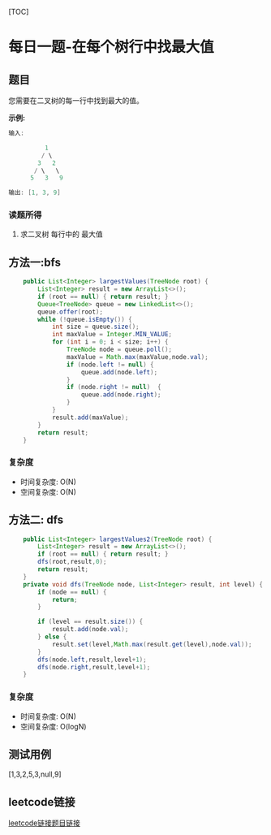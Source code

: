 [TOC]

# 每日一题-在每个树行中找最大值

## 题目
您需要在二叉树的每一行中找到最大的值。

**示例:**  
```java
输入: 

          1
         / \
        3   2
       / \   \  
      5   3   9 

输出: [1, 3, 9]
```

### 读题所得
1. 求二叉树 每行中的 最大值

## 方法一:bfs
```java
    public List<Integer> largestValues(TreeNode root) {
        List<Integer> result = new ArrayList<>();
        if (root == null) { return result; }
        Queue<TreeNode> queue = new LinkedList<>();
        queue.offer(root);
        while (!queue.isEmpty()) {
            int size = queue.size();
            int maxValue = Integer.MIN_VALUE;
            for (int i = 0; i < size; i++) {
                TreeNode node = queue.poll();
                maxValue = Math.max(maxValue,node.val);
                if (node.left != null) {
                    queue.add(node.left);
                }
                if (node.right != null)  {
                    queue.add(node.right);
                }
            }
            result.add(maxValue);
        }
        return result;
    }
```
### 复杂度
* 时间复杂度: O(N)
* 空间复杂度: O(N)

## 方法二: dfs
```java
    public List<Integer> largestValues2(TreeNode root) {
        List<Integer> result = new ArrayList<>();
        if (root == null) { return result; }
        dfs(root,result,0);
        return result;
    }
    private void dfs(TreeNode node, List<Integer> result, int level) {
        if (node == null) {
            return;
        }

        if (level == result.size()) {
            result.add(node.val);
        } else {
            result.set(level,Math.max(result.get(level),node.val));
        }
        dfs(node.left,result,level+1);
        dfs(node.right,result,level+1);
    }
```
### 复杂度
* 时间复杂度: O(N)
* 空间复杂度: O(logN)

## 测试用例
[1,3,2,5,3,null,9]  

## leetcode链接
[leetcode链接题目链接](https://leetcode-cn.com/problems/find-largest-value-in-each-tree-row/)  